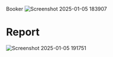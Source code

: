 Booker
![Screenshot 2025-01-05 183907](https://github.com/user-attachments/assets/449cee7a-bc34-4828-bfbd-4e7bab808a8c)

# Report
![Screenshot 2025-01-05 191751](https://github.com/user-attachments/assets/46187e49-7a4c-4572-98ec-79d1ba566072)
